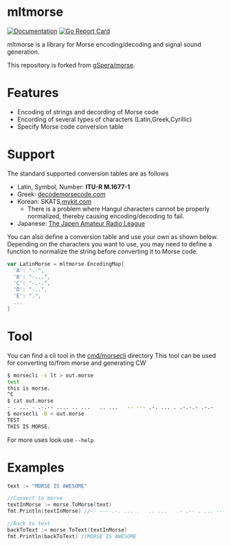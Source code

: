 mltmorse
========
[![Documentation](https://godoc.org/github.com/Kipprotor/mltmorse?status.svg)](http://godoc.org/github.com/Kipprotor/mltmorse)
[![Go Report Card](https://goreportcard.com/badge/github.com/Kipprotor/mltmorse)](https://goreportcard.com/report/github.com/Kipprotor/mltmorse)

mltmorse is a library for Morse encoding/decoding and signal sound generation.

This repository is forked from [gSpera/morse](https://github.com/gSpera/morse).

Features
========
- Encoding of strings and decording of Morse code
- Encording of several types of characters (Latin,Greek,Cyrillic)
- Specify Morse code conversion table

Support
=======
The standard supported conversion tables are as follows

- Latin, Symbol, Number: **ITU-R M.1677-1**
- Greek: [decodemorsecode.com](https://decodemorsecode.com/greek-alphabet/)
- Korean: SKATS,[mykit.com](https://www.mykit.com/kor/ele/morse.htm)
  - There is a problem where Hangul characters cannot be properly normalized, thereby causing encoding/decoding to fail.
- Japanese: [The Japen Amateur Radio League ](https://www.jarl.org/Japanese/A_Shiryo/A-C_Morse/morse.htm)

You can also define a conversion table and use your own as shown below. 
Depending on the characters you want to use, you may need to define a function to normalize the string before converting it to Morse code.
```go
var LatinMorse = mltmorse.EncodingMap{
  'A': ".-",
  'B': "-...",
  'C': "-.-.",
  'D': "-..",
  'E': ".",
  ...
}
```

Tool
====
You can find a cli tool in the [cmd/morsecli](cmd/morsecli) directory
This tool can be used for converting to/from morse and generating CW
```bash
$ morsecli -s lt > out.morse
test
this is morse.
^C
$ cat out.morse
- . ... - .-.-- .... .. ...   .. ...   -- --- .-. ... . .-.-.- .-.-
$ morsecli -D < out.morse
TEST
THIS IS MORSE.
```
For more uses look use `--help`

Examples
========
```go
text := "MORSE IS AWESOME"

//Convert to morse
textInMorse := morse.ToMorse(text)
fmt.Println(textInMorse) //-- --- .-. ... .   .. ...   .- .-- . ... --- -- .

//Back to text
backToText := morse.ToText(textInMorse)
fmt.Println(backToText) //MORSE IS AWESOME
```
